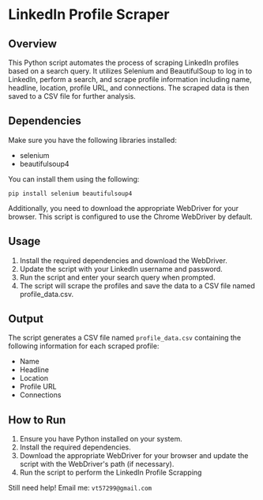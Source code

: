# LinkedIn Profile Scraper

## Overview
This Python script automates the process of scraping LinkedIn profiles based on a search query. It utilizes Selenium and BeautifulSoup to log in to LinkedIn, perform a search, and scrape profile information including name, headline, location, profile URL, and connections. The scraped data is then saved to a CSV file for further analysis.

## Dependencies
Make sure you have the following libraries installed:
- selenium
- beautifulsoup4

You can install them using the following:
```
pip install selenium beautifulsoup4
```
Additionally, you need to download the appropriate WebDriver for your browser. This script is configured to use the Chrome WebDriver by default.

## Usage
1. Install the required dependencies and download the WebDriver.
2. Update the script with your LinkedIn username and password.
3. Run the script and enter your search query when prompted.
4. The script will scrape the profiles and save the data to a CSV file named profile_data.csv.

## Output
The script generates a CSV file named `profile_data.csv` containing the following information for each scraped profile:

- Name
- Headline
- Location
- Profile URL
- Connections

## How to Run
1. Ensure you have Python installed on your system.
2. Install the required dependencies.
3. Download the appropriate WebDriver for your browser and update the script with the WebDriver's path (if necessary).
4. Run the script to perform the LinkedIn Profile Scrapping

Still need help! 
Email me: `vt57299@gmail.com`
